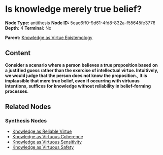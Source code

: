 # Is knowledge merely true belief?

**Node Type:** antithesis
**Node ID:** 5eac6ff0-9d61-4fd8-832a-f55645fe3776
**Depth:** 4
**Terminal:** No

**Parent:** [Knowledge as Virtue Epistemology](knowledge-as-virtue-epistemology-synthesis-0b225ed2-8f15-434b-b14d-d4a25dddfa64.md)

## Content

**Consider a scenario where a person believes a true proposition based on a justified guess rather than the exercise of intellectual virtue. Intuitively, we would judge that the person does not know the proposition.**, **It is implausible that mere true belief, even if occurring with virtuous intentions, suffices for knowledge without reliability in belief-forming processes.**

## Related Nodes

### Synthesis Nodes

- [Knowledge as Reliable Virtue](knowledge-as-reliable-virtue-synthesis-50741188-bac0-4b53-a9ad-65dacbec5cdb.md)
- [Knowledge as Virtuous Coherence](knowledge-as-virtuous-coherence-synthesis-a77fa575-967d-4139-acbc-19c240d5bbd0.md)
- [Knowledge as Virtuous Sensitivity](knowledge-as-virtuous-sensitivity-synthesis-a6cfb3a7-93b9-463f-bb77-1cdaa179cca2.md)
- [Knowledge as Virtuous Safety](knowledge-as-virtuous-safety-synthesis-0ed3fc02-b434-4383-8cf5-2bd6decd00d6.md)
